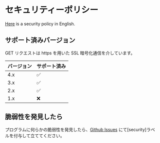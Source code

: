 # セキュリティーポリシー

[Here](https://github.com/P2P-Develop/TopDomainChecker/blob/develop/docs/SECURITY.md) is a security policy in English.

## サポート済みバージョン

GET リクエストは https を用いた SSL 暗号化通信を介しています。

| バージョン | サポート済み       |
| ---------- | ------------------ |
| 4.x        | :white_check_mark: |
| 3.x        | :white_check_mark: |
| 2.x        | :white_check_mark: |
| 1.x        | :x:                |

## 脆弱性を発見したら

プログラムに何らかの脆弱性を発見したら、[Github Issues](https://github.com/P2P-Develop/TopDomainChecker/issues) にて\[security\]ラベルを付与して立ててください。
